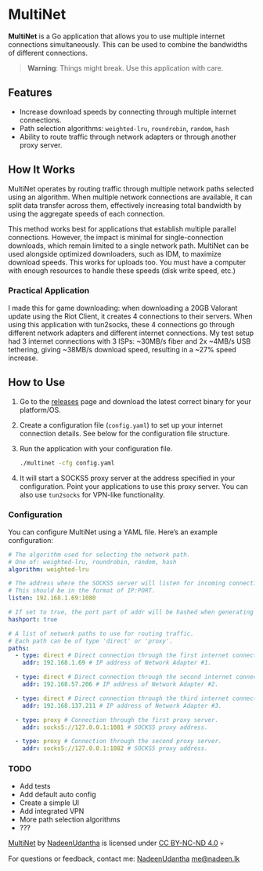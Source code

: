 # MultiNet

**MultiNet** is a Go application that allows you to use multiple internet connections simultaneously. This can be used to combine the bandwidths of different connections.

> **Warning**: Things might break. Use this application with care.

## Features

- Increase download speeds by connecting through multiple internet connections.
- Path selection algorithms: `weighted-lru`, `roundrobin`, `random`, `hash`
- Ability to route traffic through network adapters or through another proxy server.

## How It Works

MultiNet operates by routing traffic through multiple network paths selected using an algorithm. When multiple network connections are available, it can split data transfer across them, effectively increasing total bandwidth by using the aggregate speeds of each connection.

This method works best for applications that establish multiple parallel connections. However, the impact is minimal for single-connection downloads, which remain limited to a single network path. MultiNet can be used alongside optimized downloaders, such as IDM, to maximize download speeds. This works for uploads too. You must have a computer with enough resources to handle these speeds (disk write speed, etc.)

### Practical Application

I made this for game downloading: when downloading a 20GB Valorant update using the Riot Client, it creates 4 connections to their servers. When using this application with tun2socks, these 4 connections go through different network adapters and different internet connections. My test setup had 3 internet connections with 3 ISPs: ~30MB/s fiber and 2x ~4MB/s USB tethering, giving ~38MB/s download speed, resulting in a ~27% speed increase.

## How to Use

1. Go to the [releases](https://github.com/NadeenUdantha/multinet/releases) page and download the latest correct binary for your platform/OS.

2. Create a configuration file (`config.yaml`) to set up your internet connection details. See below for the configuration file structure.

3. Run the application with your configuration file.

   ```bash
   ./multinet -cfg config.yaml
   ```

4. It will start a SOCKS5 proxy server at the address specified in your configuration. Point your applications to use this proxy server. You can also use `tun2socks` for VPN-like functionality.

### Configuration

You can configure MultiNet using a YAML file. Here’s an example configuration:

```yaml
# The algorithm used for selecting the network path.
# One of: weighted-lru, roundrobin, random, hash
algorithm: weighted-lru

# The address where the SOCKS5 server will listen for incoming connections.
# This should be in the format of IP:PORT.
listen: 192.168.1.69:1080

# If set to true, the port part of addr will be hashed when generating the address hash key.
hashport: true

# A list of network paths to use for routing traffic.
# Each path can be of type 'direct' or 'proxy'.
paths:
  - type: direct # Direct connection through the first internet connection.
    addr: 192.168.1.69 # IP address of Network Adapter #1.

  - type: direct # Direct connection through the second internet connection.
    addr: 192.168.57.206 # IP address of Network Adapter #2.

  - type: direct # Direct connection through the third internet connection.
    addr: 192.168.137.211 # IP address of Network Adapter #3.

  - type: proxy # Connection through the first proxy server.
    addr: socks5://127.0.0.1:1081 # SOCKS5 proxy address.

  - type: proxy # Connection through the second proxy server.
    addr: socks5://127.0.0.1:1082 # SOCKS5 proxy address.
```

### TODO
- Add tests
- Add default auto config
- Create a simple UI
- Add integrated VPN
- More path selection algorithms
- ???

[MultiNet](https://github.com/NadeenUdantha/multinet) by [NadeenUdantha](https://nadeen.lk) is licensed under [CC BY-NC-ND 4.0](https://creativecommons.org/licenses/by-nc-nd/4.0/) 💀

For questions or feedback, contact me: [NadeenUdantha](https://github.com/NadeenUdantha) me@nadeen.lk

